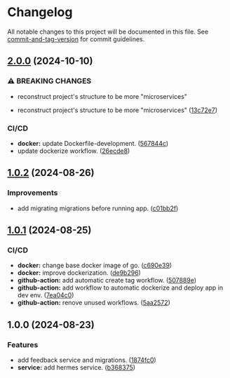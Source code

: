 # Changelog

All notable changes to this project will be documented in this file. See [commit-and-tag-version](https://github.com/absolute-version/commit-and-tag-version) for commit guidelines.

## [2.0.0](https://github.com/just-pthai-it/UTCTSS-microservices/compare/v1.0.2...v2.0.0) (2024-10-10)


### ⚠ BREAKING CHANGES

* reconstruct project's structure to be more "microservices"

* reconstruct project's structure to be more "microservices" ([13c72e7](https://github.com/just-pthai-it/UTCTSS-microservices/commit/13c72e7972c3d871c6a6a0c8ecea940f39831869))


### CI/CD

* **docker:** update Dockerfile-development. ([567844c](https://github.com/just-pthai-it/UTCTSS-microservices/commit/567844c27593329341a1f061aa6df5ecfbe48edd))
* update dockerize workflow. ([26ecde8](https://github.com/just-pthai-it/UTCTSS-microservices/commit/26ecde8ae045c4b6c872b33f6c82213cd2206949))

## [1.0.2](https://github.com/just-pthai-it/UTCTSS-microservices/compare/v1.0.1...v1.0.2) (2024-08-26)


### Improvements

* add migrating migrations before running app. ([c01bb2f](https://github.com/just-pthai-it/UTCTSS-microservices/commit/c01bb2f5e54e428a83b4b7dcac40fb1a7fe67930))

## [1.0.1](https://github.com/just-pthai-it/UTCTSS-microservices/compare/v1.0.0...v1.0.1) (2024-08-25)


### CI/CD

* **docker:** change base docker image of go. ([c690e39](https://github.com/just-pthai-it/UTCTSS-microservices/commit/c690e399fb0791859c2edd62a8ef82b1065801cb))
* **docker:** improve dockerization. ([de9b296](https://github.com/just-pthai-it/UTCTSS-microservices/commit/de9b2961d16a4d04cd560a54ffecef1881558bf3))
* **github-action:** add automatic create tag workflow. ([507889e](https://github.com/just-pthai-it/UTCTSS-microservices/commit/507889eb01639e6228f92d7e429e40b821068f71))
* **github-action:** add workflow to automatic dockerize and deploy app in dev env. ([7ea04c0](https://github.com/just-pthai-it/UTCTSS-microservices/commit/7ea04c080ddbafad49c5886dcdcae2d952b60b25))
* **github-action:** renove unused workflows. ([5aa2572](https://github.com/just-pthai-it/UTCTSS-microservices/commit/5aa257261db717591e046b2950de61778bb90be7))

## 1.0.0 (2024-08-23)


### Features

* add feedback service and migrations. ([1874fc0](https://github.com/just-pthai-it/UTCTSS-microservices/commit/1874fc0bd183936462df8ad3448a526513ba46ab))
* **service:** add hermes service. ([b368375](https://github.com/just-pthai-it/UTCTSS-microservices/commit/b3683752302bc02e0791f5b3cf6cc7f1c19014f0))
